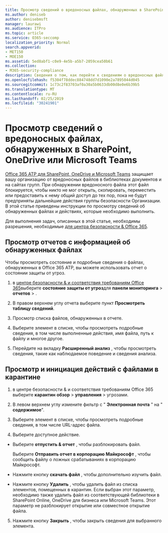```yaml
---
title: Просмотр сведений о вредоносных файлах, обнаруженных в SharePoint, OneDrive или Microsoft Teams
ms.author: deniseb
author: denisebmsft
manager: laurawi
ms.audience: ITPro
ms.topic: article
ms.service: O365-seccomp
localization_priority: Normal
search.appverid:
- MET150
- MOE150
ms.assetid: 5ed8abf1-c0e9-4e5b-a5b7-2059cea50b61
ms.collection:
- M365-security-compliance
description: Сведения о том, как перейти к сведениям о вредоносных файлах, обнаруженных в SharePoint, OneDrive или Teams, а также о том, как выполнять действия с этими файлами.
ms.openlocfilehash: f5304f78ddec884748dd7d1090e2a7895044d045
ms.sourcegitcommit: 1c73c2f83703af0a30a5b0633db00d8e0e6b39b5
ms.translationtype: MT
ms.contentlocale: ru-RU
ms.lasthandoff: 02/25/2019
ms.locfileid: "30241901"
---
```

# <a name="view-information-about-malicious-files-detected-in-sharepoint-onedrive-or-microsoft-teams"></a>Просмотр сведений о вредоносных файлах, обнаруженных в SharePoint, OneDrive или Microsoft Teams

[Office 365 ATP для SharePoint, OneDrive и Microsoft Teams](atp-for-spo-odb-and-teams.md) защищает вашу организацию от вредоносных файлов в библиотеках документов и на сайтах групп. При обнаружении вредоносного файла этот файл блокируется, чтобы никто не мог открыть, скопировать, переместить или предоставить к нему общий доступ до тех пор, пока не будут предприняты дальнейшие действия группы безопасности Организации. В этой статье приведены инструкции по просмотру сведений об обнаруженных файлах и действиях, которые необходимо выполнить. 

Для выполнения задач, описанных в этой статье, необходимы разрешения, необходимые [для центра безопасности &amp; Office 365](permissions-in-the-security-and-compliance-center.md). 
  
## <a name="view-reports-with-information-about-detected-files"></a>Просмотр отчетов с информацией об обнаруженных файлах

Чтобы просмотреть состояние и подробные сведения о файлах, обнаруженных в Office 365 ATP, вы можете использовать отчет о состоянии защиты от угроз.
  
1. в [центре безопасности &amp; и соответствия требованиям Office 365](https://protection.office.com)выберите **состояние защиты от угроз**для **панели мониторинга** \> **отчетов** \> .
    
2. В правом верхнем углу отчета выберите пункт **Просмотреть таблицу сведений**.
    
3. Просмотр списка файлов, обнаруженных в отчете.
    
4. Выберите элемент в списке, чтобы просмотреть подробные сведения, в том числе выполненные действия, имя файла, путь к файлу и многое другое.
    
5. Перейдите на вкладку **Расширенный анализ** , чтобы просмотреть сведения, такие как наблюдаемое поведение и сведения анализа. 
  
## <a name="view-and-take-action-on-files-in-quarantine"></a>Просмотр и инициация действий с файлами в карантине

1. в центре безопасности &amp; и соответствия требованиям Office 365 выберите **карантин** **обзор** \> **управления** \> угрозами.
    
2. В левом верхнем углу измените фильтр с " **Электронная почта** " на " **содержимое**".
    
3. Выберите элемент в списке, чтобы просмотреть подробные сведения, в том числе URL-адрес файла.
    
4. Выберите доступное действие.
    
  - Выберите **отпустить &amp; отчет** , чтобы разблокировать файл. 
    
    Выберите **Отправить отчет в корпорацию Майкрософт** , чтобы сообщить файлу о ложных срабатываниях в корпорацию Майкрософт. 
    
  - Нажмите кнопку **скачать файл** , чтобы дополнительно изучить файл. 
    
  - Нажмите кнопку **Удалить** , чтобы удалить файл из списка элементов, помещенных в карантин. Если выбран этот параметр, необходимо также удалить файл из соответствующей библиотеки в SharePoint Online, OneDrive для бизнеса или Microsoft Teams. Этот параметр не разблокирует открытие или совместное открытие файла. 
    
5. Нажмите кнопку **Закрыть** , чтобы закрыть сведения для выбранного элемента. 
  
  

